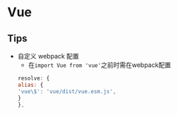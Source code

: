 # Vue

## Tips

- 自定义 webpack 配置
    - 在`import Vue from 'vue'`之前时需在webpack配置
    ```javascript
    resolve: {
    alias: {
    'vue\$': 'vue/dist/vue.esm.js',
    }
    },
    ```
